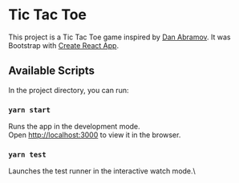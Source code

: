 # Tic Tac Toe

This project is a Tic Tac Toe game inspired by [Dan Abramov](https://codepen.io/gaearon/pen/oWWQNa?editors=0010).
It was Bootstrap with [Create React App](https://github.com/facebook/create-react-app).

## Available Scripts

In the project directory, you can run:

### `yarn start`

Runs the app in the development mode.\
Open [http://localhost:3000](http://localhost:3000) to view it in the browser.

### `yarn test`

Launches the test runner in the interactive watch mode.\
